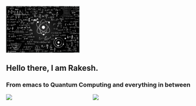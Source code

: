 
<img align="center" width="40%" src="https://github.com/rvbug/rvbug/blob/main/QM.png" />

## Hello there, I am Rakesh.
### From emacs to Quantum Computing and everything in between


<img align="left"  width="47%" src="https://github-readme-stats.vercel.app/api?username=rvbug&show_icons=true&theme=dark" />
<p>
<img align="left" width="47%" src="https://github-readme-stats.vercel.app/api/top-langs/?username=rvbug&layout=compact" />

